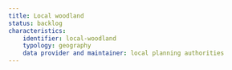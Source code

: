 ```yaml
---
title: Local woodland
status: backlog
characteristics:
    identifier: local-woodland
    typology: geography
    data provider and maintainer: local planning authorities
---
```



